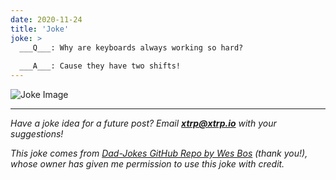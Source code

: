 ```yaml
---
date: 2020-11-24
title: 'Joke'
joke: >
  ___Q___: Why are keyboards always working so hard?
  
  ___A___: Cause they have two shifts!
---
```


![Joke Image](https://private.xtrp.io/projects/DailyDeveloperJokes/public_image_server/images/5e125997196ca.png)

---
*Have a joke idea for a future post? Email **[xtrp@xtrp.io](mailto:xtrp@xtrp.io)** with your suggestions!*

*This joke comes from [Dad-Jokes GitHub Repo by Wes Bos](https://github.com/wesbos/dad-jokes) (thank you!), whose owner has given me permission to use this joke with credit.*

<!-- 
Joke text:
**Q**: Why are keyboards always working so hard?

**A**: Cause they have two shifts!
 -->

